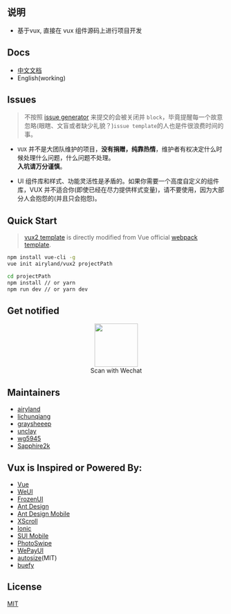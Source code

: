 ## 说明

+ 基于vux, 直接在 vux 组件源码上进行项目开发

## Docs

+ [中文文档](https://vux.li/)
+ English(working)

## Issues

> 不按照 [issue generator](https://doc.vux.li/issue-generator/#/zh-CN) 来提交的会被关闭并 `block`，毕竟提醒每一个故意忽略(眼瞎、文盲或者缺少礼貌？)`issue template`的人也是件很浪费时间的事。

- `VUX` 并不是大团队维护的项目，**没有捐赠，纯靠热情**，维护者有权决定什么时候处理什么问题，什么问题不处理。<br>**入坑请万分谨慎**。

- UI 组件库和样式、功能灵活性是矛盾的。如果你需要一个高度自定义的组件库，VUX 并不适合你(即使已经在尽力提供样式变量)，请不要使用，因为大部分人会抱怨的(并且只会抱怨)。

## Quick Start

> [vux2 template](https://github.com/airyland/vux2) is directly modified from Vue official [webpack template](https://github.com/vuejs-templates/webpack).

``` bash
npm install vue-cli -g
vue init airyland/vux2 projectPath

cd projectPath
npm install // or yarn
npm run dev // or yarn dev
```

## Get notified

<p align="center">
  <img src="https://ws1.sinaimg.cn/large/663d3650gy1fpno3msj6wj20dw0dw748.jpg" alt="" width="100">
  <br>
  <span>Scan with Wechat</span>
</p>

## Maintainers

+ [airyland](https://github.com/airyland)
+ [lichunqiang](https://github.com/lichunqiang)
+ [graysheeep](https://github.com/graysheeep)
+ [unclay](https://github.com/unclay)
+ [wg5945](https://github.com/wg5945)
+ [Sapphire2k](https://github.com/Sapphire2k)

## Vux is Inspired or Powered By:

+ [Vue](https://github.com/vuejs/vue)
+ [WeUI](https://github.com/weui/weui)
+ [FrozenUI](https://github.com/frozenui/frozenui)
+ [Ant Design](https://github.com/ant-design/ant-design)
+ [Ant Design Mobile](http://github.com/ant-design/ant-design-mobile)
+ [XScroll](https://github.com/huxiaoqi567/xscroll)
+ [Ionic](https://github.com/driftyco/ionic)
+ [SUI Mobile](https://github.com/sdc-alibaba/SUI-Mobile)
+ [PhotoSwipe](https://github.com/dimsemenov/PhotoSwipe)
+ [WePayUI](https://github.com/wepayui/wepayui)
+ [autosize](https://github.com/jackmoore/autosize)(MIT)
+ [buefy](https://github.com/buefy/buefy)

## License

[MIT](https://github.com/airyland/vux/blob/v2/LICENSE)
